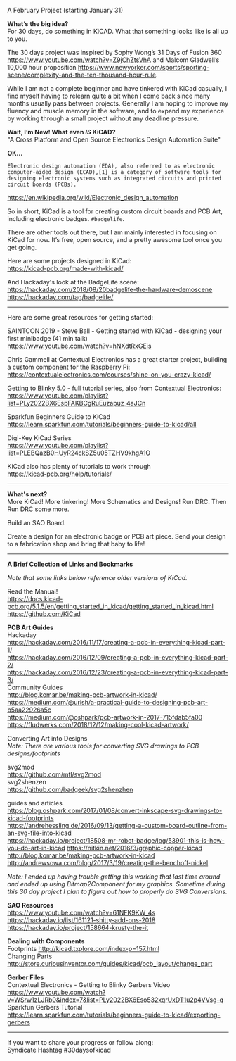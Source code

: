 A February Project (starting January 31) 

**What’s the big idea?**  
For 30 days, do something in KiCAD. What that something looks like is all up to you.

The 30 days project was inspired by Sophy Wong’s 31 Days of Fusion 360 https://www.youtube.com/watch?v=Z9jChZtsVhA and Malcom Gladwell’s 10,000 hour proposition https://www.newyorker.com/sports/sporting-scene/complexity-and-the-ten-thousand-hour-rule. 

While I am not a complete beginner and have tinkered with KiCad casually, I find myself having to relearn quite a bit when I come back since many months usually pass between projects. Generally I am hoping to improve my fluency and muscle memory in the software, and to expand my experience by working through a small project without any deadline pressure.

**Wait, I’m New! What even _IS_ KiCAD?**  
"A Cross Platform and Open Source Electronics Design Automation Suite"

**OK…**

```
Electronic design automation (EDA), also referred to as electronic computer-aided design (ECAD),[1] is a category of software tools for designing electronic systems such as integrated circuits and printed circuit boards (PCBs).
```
https://en.wikipedia.org/wiki/Electronic_design_automation

So in short, KiCad is a tool for creating custom circuit boards and PCB Art, including electronic badges. `#badgelife`. 

There are other tools out there, but I am mainly interested in focusing on KiCad for now. It’s free, open source, and a pretty awesome tool once you get going.

Here are some projects designed in KiCad:  
https://kicad-pcb.org/made-with-kicad/

And Hackaday's look at the BadgeLife scene:
https://hackaday.com/2018/08/20badgelife-the-hardware-demoscene  
https://hackaday.com/tag/badgelife/


---
Here are some great resources for getting started:

SAINTCON 2019 - Steve Ball - Getting started with KiCad - designing your first minibadge (41 min talk)  
https://www.youtube.com/watch?v=hNXdtRxGEis

Chris Gammell at Contextual Electronics has a great starter project, building a custom component for the Raspberry Pi:
https://contextualelectronics.com/courses/shine-on-you-crazy-kicad/

Getting to Blinky 5.0 - full tutorial series, also from Contextual Electronics:  https://www.youtube.com/playlist?list=PLy2022BX6EspFAKBCgRuEuzapuz_4aJCn 

Sparkfun Beginners Guide to KiCad  
https://learn.sparkfun.com/tutorials/beginners-guide-to-kicad/all

Digi-Key KiCad Series  
https://www.youtube.com/playlist?list=PLEBQazB0HUyR24ckSZ5u05TZHV9khgA1O
 
KiCad also has plenty of tutorials to work through  
https://kicad-pcb.org/help/tutorials/

---   
**What's next?**  
More KiCad! More tinkering! More Schematics and Designs! Run DRC. Then Run DRC some more.  

Build an SAO Board.  

Create a design for an electronic badge or PCB art piece. 
Send your design to a fabrication shop and bring that baby to life!

---
**A Brief Collection of Links and Bookmarks** 

*Note that some links below reference older versions of KiCad.*

Read the Manual!  
https://docs.kicad-pcb.org/5.1.5/en/getting_started_in_kicad/getting_started_in_kicad.html   
https://github.com/KiCad

**PCB Art Guides**  
Hackaday  
https://hackaday.com/2016/11/17/creating-a-pcb-in-everything-kicad-part-1/  
https://hackaday.com/2016/12/09/creating-a-pcb-in-everything-kicad-part-2/  
https://hackaday.com/2016/12/23/creating-a-pcb-in-everything-kicad-part-3/  
Community Guides  
http://blog.komar.be/making-pcb-artwork-in-kicad/  
https://medium.com/@urish/a-practical-guide-to-designing-pcb-art-b5aa22926a5c  
https://medium.com/@oshpark/pcb-artwork-in-2017-715fdab5fa00  
https://fludwerks.com/2018/12/12/making-cool-kicad-artwork/  

Converting Art into Designs  
*Note: There are various tools for converting SVG drawings to PCB designs/footprints*

svg2mod  
https://github.com/mtl/svg2mod  
svg2shenzen  
https://github.com/badgeek/svg2shenzhen

guides and articles  
https://blog.oshpark.com/2017/01/08/convert-inkscape-svg-drawings-to-kicad-footprints  
https://andrehessling.de/2016/09/13/getting-a-custom-board-outline-from-an-svg-file-into-kicad  
https://hackaday.io/project/18508-mr-robot-badge/log/53901-this-is-how-you-do-art-in-kicad 
https://nitkin.net/2016/3/graphic-copper-kicad  
http://blog.komar.be/making-pcb-artwork-in-kicad  
http://andrewsowa.com/blog/2017/3/19/creating-the-benchoff-nickel  

*Note: I ended up having trouble getting this working that last time around and ended up using Bitmap2Component for my graphics. Sometime during this 30 day project I plan to figure out how to properly do SVG Conversions.*

**SAO Resources**  
https://www.youtube.com/watch?v=61NFK9KW_4s  
https://hackaday.io/list/161121-shitty-add-ons-2018  
https://hackaday.io/project/158664-krusty-the-it

**Dealing with Components**  
Footprints http://kicad.txplore.com/index-p=157.html  
Changing Parts http://store.curiousinventor.com/guides/kicad/pcb_layout/change_part

**Gerber Files**  
Contextual Electronics - Getting to Blinky Gerbers Video  
https://www.youtube.com/watch?v=WSrw1zLJRb0&index=7&list=PLy2022BX6Eso532xqrUxDT1u2p4VVsg-q  
Sparkfun Gerbers Tutorial  
https://learn.sparkfun.com/tutorials/beginners-guide-to-kicad/exporting-gerbers

---
If you want to share your progress or follow along:  
Syndicate Hashtag #30daysofkicad